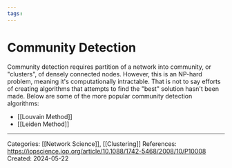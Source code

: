 ```yaml
---
tags:
---
```

# Community Detection
Community detection requires partition of a network into community, or "clusters", of densely connected nodes. However, this is an NP-hard problem, meaning it's computationally intractable. That is not to say efforts of creating algorithms that attempts to find the "best" solution hasn't been made. Below are some of the more popular community detection algorithms:

- [[Louvain Method]]
- [[Leiden Method]]

---
Categories: [[Network Science]], [[Clustering]]
References:
https://iopscience.iop.org/article/10.1088/1742-5468/2008/10/P10008
Created: 2024-05-22
